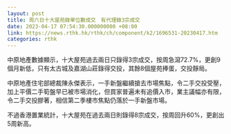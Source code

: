 ```yaml
---
layout: post
title: 周六日十大屋苑錄單位數成交　有代理錄3宗成交
date: 2023-04-17 07:54:30.000000000 +08:00
link: https://news.rthk.hk/rthk/ch/component/k2/1696531-20230417.htm
categories: rthk
---
```


中原地產數據顯示，十大屋苑過去兩日只錄得3宗成交，按周急瀉72.7%，更創9個月新低，只有太古城及嘉湖山莊錄得交投，其餘8個屋苑捧蛋，交投靜局。

中原地產住宅部總裁陳永傑表示，一手新盤繼續搶去市場焦點，令二手交投受壓，加上平價二手筍盤早已被市場消化，但買家普遍未有追價入市，業主議幅亦有限，令二手交投膠著，相信第二季樓市焦點仍落於一手新盤市場。

不過香港置業統計，十大屋苑在過去兩日則錄得8宗成交，按周回升60%，更創出5周新高。
